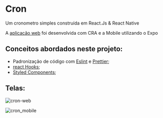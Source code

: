 # Cron
Um cronometro simples construída em React.Js & React Native 

A [aplicacão web](http://cron.surge.sh/) foi desenvolvida com CRA e a Mobile utilizando o Expo
 
## Conceitos abordados neste projeto:

+ Padronização de código com [Eslint](https://eslint.org/) e [Prettier](https://prettier.io/);
+ [react Hooks](https://pt-br.reactjs.org/docs/hooks-intro.html);
+ [Styled Components](https://styled-components.com/);


## Telas:
![cron-web](https://user-images.githubusercontent.com/54459438/81742948-3f2aa580-9477-11ea-8944-d3a7633abecd.png)

![cron_mobile](https://user-images.githubusercontent.com/54459438/81742732-f4109280-9476-11ea-8943-a3067897c29a.jpeg)   




